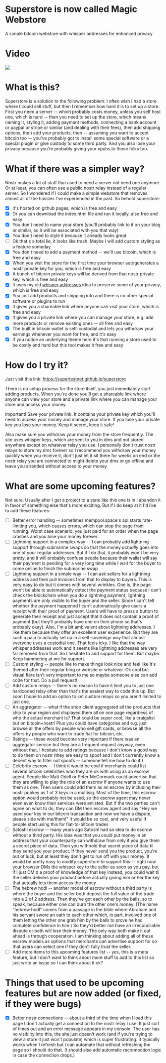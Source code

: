 # Superstore is now called Magic Webstore
A simple bitcoin webstore with whisper addresses for enhanced privacy

# Video

[![](https://supertestnet.github.io/superstore/superstore-thumbnail.png)](https://www.youtube.com/watch?v=cAH0384V1Bo)

# What is this?

Superstore is a solution to the following problem: I often wish I had a store where I could sell stuff, but then I remember how hard it is to set up a store. First you need a server -- which probably costs money, unless you self host one, which is hard -- then you need to set up the store, which means naming it, styling it, adding payment methods, connecting a bank account or paypal or stripe or similar (and dealing with their fees), then add shipping options, then add your products, then -- assuming you want to accept bitcoin too -- you've probably got to install some special software or a special plugin or give custody to some third party. And you also lose your privacy because you're probably giving your xpubs to those folks too.

# What if there was a simpler way?

Nostr makes a lot of stuff that used to need a server not need one anymore. Or at least, you can often use a public nostr relay instead of a regular server. So I wondered if I could make a simple webstore that removes almost all of the hassles I've experienced in the past. So behold superstore:

- [x] It's hosted on github pages, which is free and easy
- [x] Or you can download the index.html file and run it locally, also free and easy
- [x] You don't need to name your store (you'll probably link to it on your blog or similar, so it will be associated with you that way)
- [x] You don't need to style it because it already looks great
- [ ] Ok that's a total lie, it looks like trash. Maybe I will add custom styling as a feature someday
- [x] You don't need to add a payment method -- we'll use bitcoin, which is free and easy
- [x] When you visit the store for the first time your browser autogenerates a nostr private key for you, which is free and easy
- [x] A bunch of bitcoin private keys will be derived from that nostr private key, which is free and easy
- [x] It uses my old [whisper addresses](https://github.com/supertestnet/whisper-addresses/) idea to preserve some of your privacy, which is free and easy
- [x] You just add products and shipping info and there is no other special software or plugins to run
- [x] It gives you a shareable link where anyone can visit your store, which is free and easy
- [x] It gives you a private link where you can manage your store, e.g. add more products or remove existing ones -- all free and easy
- [x] The built in bitcoin wallet is self-custodial and lets you withdraw your earnings whenever you want for free, and it's easy
- [x] If you notice an underlying theme here it's that running a store used to be costly and hard but this tool makes it free and easy

# How do I try it?

Just visit this link: https://supertestnet.github.io/superstore

There is no setup process for the store itself, you just immediately start adding products. When you're done you'll get a shareable link where anyone can view your store and a private link where you can manage your store and access your money.

Important! Save your private link. It contains your private key which you'll need to access your money and manage your store. If you lose your private key you lose your money. Keep it secret, keep it safe!

Also make sure you withdraw your money from the store frequently. The site uses whisper keys, which are sent to you in dms and not stored anywhere except on whatever relay you use. I personally don't trust nostr relays to store my dms forever so I recommend you withdraw your money quickly when you receive it, don't just let it sit there for weeks on end or the nostr relay you are connected to might delete your dms or go offline and leave you stranded without access to your money

# What are some upcoming features?

Not sure. Usually after I get a project to a state like this one is in I abandon it in favor of something else that's more exciting. But if I do keep at it I'd like to add these features:

- [ ] Better error handling -- sometimes mempool.space's api starts rate-limiting you, which causes errors, which can stop the page from running. Worst case scenario: you just paid for an order when the page crashes and you lose your money forever.
- [ ] Lightning support in a complex way -- I can probably add lightning support through submarine swaps so that the money *actually* goes into one of your regular addresses. But if I do that, it probably won't be very pretty, and it will probably confuse people because their wallet will say their payment is pending for a very long time while I wait for the buyer to come online to finish the submarine swap
- [ ] Lightning support in a simple way -- I can ask sellers for a lightning address and then pull invoices from that to display to buyers. This is very easy to do but it comes with several wrinkles. One is, the page won't be able to automatically detect the payment status because I can't check the blockchain when you do a lightning payment, lightning payments are only visible to the buyer and the seller. Since I can't tell whether the payment happened I can't automatically give users a receipt with their proof of payment. Users will have to press a button to generate their receipt and just accept that it does not contain a proof of payment (but they'll probably have one on their phone so that's probably okay). Also, I'm a bit ambivalent about lightning addresses. I like them because they offer an excellent user experience. But they are such a pain to actually set up in a self-sovereign way that almost everyone uses a custodial one. That feels icky. I like that the way whisper addresses work and it seems like lightning addresses are very far removed from that. So I hesitate to add support for them. But maybe. Keep hammering at me for support.
- [ ] Custom styling -- people like to make things look nice and feel like it's themed after their regular blog or website or whatever. Ok cool but visual flare isn't very important to me so maybe someone else can add code for that. Do a pull request!
- [ ] Add custom relays -- there's no reason to have it limit you to just one hardcoded relay other than that's the easiest way to code this up. But soon I hope to add an option to set custom relays so you aren't limited to just one.
- [ ] An aggregator -- what if the shop client aggregated all the products that ship to your region and displayed them all on one page regardless of who the actual merchant is? That could be super cool, like a craigslist but on bitcoin+nostr! Plus you could have categories and e.g. just browse all the offers by people who sell gift cards, or browse all the offers by people who want to trade fiat for bitcoin, etc.
- [ ] Ratings -- these would become very important if there was an aggregator service but they are a frequent request anyway, even without that. I hesitate to add ratings because I don't know a good way to do them on nostr (they are easy to spoof and I don't currently know a decent way to filter out spoofs -- someone tell me how to do it!)
- [ ] Celebrity escrow -- I think it would be cool if merchants could list several bitcoin celebrities who they are ok with using as an escrow agent. People like Matt Odell or Peter McCormack could advertise that they are willing to play the role of an escrow if anyone wants to use them as one. Then users could add them as an escrow by including their nostr pubkey as 1 of 3 keys in a multisig. Most of the time, this escrow option would probably not be used, so the escrow agent may never even even know their services were enlisted. But if the two parties can't agree on what to do, they can DM their escrow agent and say "Hey we used your key in our bitcoin transaction and now we have a dispute, please side with me/them!" It would be so cool, and very useful if people start using this for fiat-to-bitcoin trades
- [ ] Satoshi escrow -- many years ago Satoshi had an idea to do escrow without a third party. His idea was that you could put money in an address that your counterparty can withdraw from only if you give them a secret piece of data. Then you withhold that secret piece of data til they send you your product. If they never send you the product, you're out of luck, but at least they don't get to run off with your money. It would be pretty easy to modify superstore to support this -- right now your browser DMs the whisper key to the seller as soon as you pay, but if I just DM'd a proof of knowledge of that key instead, you could wait til the seller delivers your product before actually giving him or her the key that actually lets them access the money
- [ ] The hebrew hodl -- another model of escrow without a third party is where the buyer and the seller both deposit the full value of the trade into a 2 of 2 address. Then they've got each other by the balls, so to speak, because either one can burn the other one's money. (The name "hebrew hodl" comes from a passage in the bible where Abraham and his servant swore an oath to each other which, in part, involved one of them letting the other one grab him by the balls to prove he had complete confidence in him.) So they'd better not have an irreconcilable dispute or both will lose their money. The only way both make it out ahead is through cooperation. I am thinking about adding all of these escrow models as options that merchants can advertise support for so that users can select one if they don't fully trust the seller. 
- [ ] Add more items to this upcoming features list -- yes, this is a meta feature, but I don't want to think about more stuff to add to this list so just write an issue so I can think about it ok?

# Things that used to be upcoming features but are now added (or fixed, if they were bugs)

- [x] Better nostr connections -- about a third of the time when I load this page I don't actually get a connection to the nostr relay I use. It just sort of times out and an error message appears in my console. The user has no visiblity into this, the site just doesn't work (and if you're trying to view a store it just won't populate) which is super frustrating. It typically works when I refresh but I can automate that without refreshing the page so I should do that. (I should also add automatic reconnection logic in case the connection drops.)
